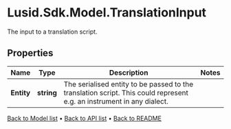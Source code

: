# Lusid.Sdk.Model.TranslationInput
The input to a translation script.

## Properties

Name | Type | Description | Notes
------------ | ------------- | ------------- | -------------
**Entity** | **string** | The serialised entity to be passed to the translation script. This could represent e.g. an instrument in any  dialect. | 

[Back to Model list](../README.md#documentation-for-models) &#8226; [Back to API list](../README.md#documentation-for-api-endpoints) &#8226; [Back to README](../README.md)

